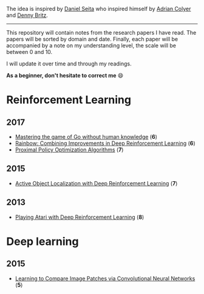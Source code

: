 The idea is inspired by [Daniel Seita](https://github.com/DanielTakeshi/Paper_Notes) who inspired himself by [Adrian Colyer](https://blog.acolyer.org/about/) and [Denny Britz](https://github.com/dennybritz/deeplearning-papernotes).

----

This repository will contain notes from the research papers I have read.
The papers will be sorted by domain and date.
Finally, each paper will be accompanied by a note on my understanding level, the scale will be between 0 and 10.

I will update it over time and through my readings.

**As a beginner, don't hesitate to correct me** :smile:

# Reinforcement Learning 

## 2017
- [Mastering the game of Go without human knowledge](https://github.com/AdilZouitine/paper_notes/blob/master/reinforcement_learning/Mastering-the-game-of-Go-without-human-knowledge.md) (**6**)
- [Rainbow: Combining Improvements in Deep Reinforcement Learning](https://github.com/AdilZouitine/paper_notes/blob/master/reinforcement_learning/Rainbow.md) (**6**)
- [Proximal Policy Optimization Algorithms](https://github.com/AdilZouitine/paper_notes/blob/master/reinforcement_learning/Proximal-Policy-Optimization-Algorithms.md) (**7**)

## 2015
- [Active Object Localization with Deep Reinforcement Learning](https://github.com/AdilZouitine/paper_notes/blob/master/reinforcement_learning/Active-Object-Localization-with-Deep-Reinforcement-Learning.md) (**7**)

## 2013
- [Playing Atari with Deep Reinforcement Learning](https://github.com/AdilZouitine/paper_notes/blob/master/reinforcement_learning/Playing-Atari-with-Deep-Reinforcement-Learning.md) (**8**)

# Deep learning

## 2015 
- [Learning to Compare Image Patches via Convolutional Neural Networks](https://github.com/AdilZouitine/paper_notes/blob/master/deep_learning/Learning-to-Compare-Image-Patches-via-Convolutional-Neural-Networks.md) (**5**)
